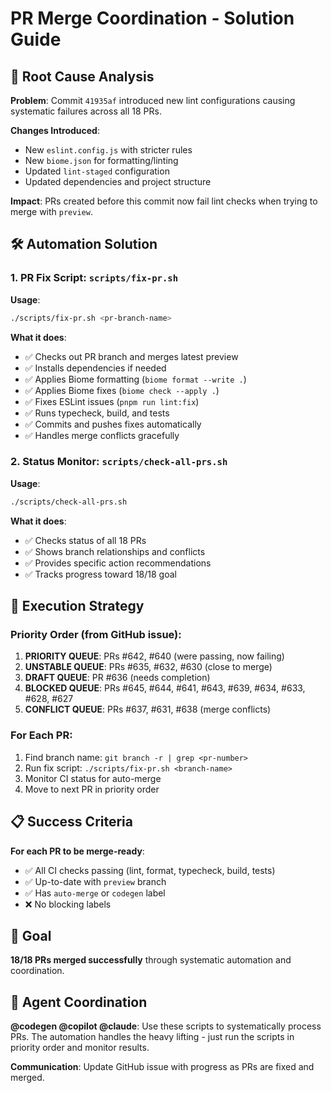 # PR Merge Coordination - Solution Guide

## 🎯 Root Cause Analysis

**Problem**: Commit `41935af` introduced new lint configurations causing systematic failures across all 18 PRs.

**Changes Introduced**:
- New `eslint.config.js` with stricter rules
- New `biome.json` for formatting/linting
- Updated `lint-staged` configuration
- Updated dependencies and project structure

**Impact**: PRs created before this commit now fail lint checks when trying to merge with `preview`.

## 🛠️ Automation Solution

### 1. **PR Fix Script**: `scripts/fix-pr.sh`

**Usage**: 
```bash
./scripts/fix-pr.sh <pr-branch-name>
```

**What it does**:
- ✅ Checks out PR branch and merges latest preview
- ✅ Installs dependencies if needed
- ✅ Applies Biome formatting (`biome format --write .`)
- ✅ Applies Biome fixes (`biome check --apply .`)
- ✅ Fixes ESLint issues (`pnpm run lint:fix`)
- ✅ Runs typecheck, build, and tests
- ✅ Commits and pushes fixes automatically
- ✅ Handles merge conflicts gracefully

### 2. **Status Monitor**: `scripts/check-all-prs.sh`

**Usage**:
```bash
./scripts/check-all-prs.sh
```

**What it does**:
- ✅ Checks status of all 18 PRs
- ✅ Shows branch relationships and conflicts
- ✅ Provides specific action recommendations
- ✅ Tracks progress toward 18/18 goal

## 🚀 Execution Strategy

### **Priority Order** (from GitHub issue):

1. **PRIORITY QUEUE**: PRs #642, #640 (were passing, now failing)
2. **UNSTABLE QUEUE**: PRs #635, #632, #630 (close to merge)  
3. **DRAFT QUEUE**: PR #636 (needs completion)
4. **BLOCKED QUEUE**: PRs #645, #644, #641, #643, #639, #634, #633, #628, #627
5. **CONFLICT QUEUE**: PRs #637, #631, #638 (merge conflicts)

### **For Each PR**:
1. Find branch name: `git branch -r | grep <pr-number>`
2. Run fix script: `./scripts/fix-pr.sh <branch-name>`
3. Monitor CI status for auto-merge
4. Move to next PR in priority order

## 📋 Success Criteria

**For each PR to be merge-ready**:
- ✅ All CI checks passing (lint, format, typecheck, build, tests)
- ✅ Up-to-date with `preview` branch
- ✅ Has `auto-merge` or `codegen` label
- ❌ No blocking labels

## 🎯 Goal

**18/18 PRs merged successfully** through systematic automation and coordination.

## 🤖 Agent Coordination

**@codegen @copilot @claude**: Use these scripts to systematically process PRs. The automation handles the heavy lifting - just run the scripts in priority order and monitor results.

**Communication**: Update GitHub issue with progress as PRs are fixed and merged.